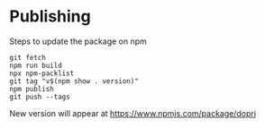 # Publishing

Steps to update the package on npm

```
git fetch
npm run build
npx npm-packlist
git tag "v$(npm show . version)"
npm publish
git push --tags
```

New version will appear at https://www.npmjs.com/package/dopri
